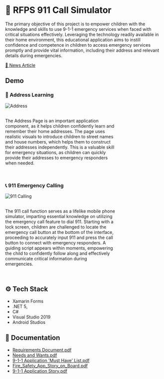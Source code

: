 # 🚒 RFPS 911 Call Simulator 

The primary objective of this project is to empower children with the knowledge and skills to use 9-1-1 emergency services when faced with critical situations effectively. Leveraging the technology readily available in their home environment, this educational application aims to instill confidence and competence in children to access emergency services promptly and provide vital information, including their address and relevant details during emergencies.

[📰 News Article](https://regina.ctvnews.ca/new-app-offers-safety-tips-from-regina-fire-and-protective-services-1.5368741)

## Demo

### 🏡 Address Learning 

<div>
  <img src="https://drive.google.com/uc?export=download&id=1ZwwkECQKegL04_iRuyJeLpeAVKbA1mby" alt="Address" align="left">
  <br />
  <br />
  <p style="padding-right:150;">
   The Address Page is an important application component, as it helps children confidently learn and remember their home addresses. The page uses realistic visuals to introduce children to street names and house numbers, which helps them to construct their addresses independently. This is a valuable skill for emergency situations, as children can quickly provide their addresses to emergency responders when needed.
  </p>
</div>

<br clear="left"/>

  
### 📞 911 Emergency Calling

<div>
  <img src="https://drive.google.com/uc?export=download&id=1Z3l_h1G9nPp4aKOW1hH4zFNUP5HF_-HA" alt="911 Calling" align="left">
  <br />
  <br />
  <p style="padding-right:150;">
   The 911 call function serves as a lifelike mobile phone simulator, imparting essential knowledge on utilizing the emergency call feature to dial 911. Starting with a lock screen, children are challenged to locate the emergency call button at the bottom of the interface, proceeding to accurately input 911 and press the call button to connect with emergency responders. A guiding script appears within moments, empowering the child to confidently follow along and effectively communicate critical information during emergencies.
  </p>
</div>

<br clear="left"/>

## ⚙ Tech Stack

- Xamarin Forms 
- .NET 5, 
- C#
- Visual Studio 2019
- Android Studios


## 📃 Documentation
- [Requirements Document.pdf](https://github.com/Decafoats/RFPS_911_App/files/12062782/Requirements.Document.pdf)
- [Needs and Wants.pdf](https://github.com/Decafoats/RFPS_911_App/files/12062779/Needs.and.Wants.pdf)
- [9-1-1 Application 'Must Have' List.pdf](https://github.com/Decafoats/RFPS_911_App/files/12062780/9-1-1.Application.Must.Have.List.pdf)
- [Fire_Safety_App_Story_on_Board.pdf](https://github.com/Decafoats/RFPS_911_App/files/12062783/Fire_Safety_App_Story_on_Board.pdf)
- [9-1-1 Application Story.pdf](https://github.com/Decafoats/RFPS_911_App/files/12062785/9-1-1.Application.Story.pdf)



